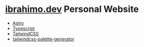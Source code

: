 # [ibrahimo.dev](https://www.ibrahimo.dev/) Personal Website

- [Astro](https://astro.build/)
- [Typescript](https://www.typescriptlang.org/)
- [TailwindCSS](https://tailwindcss.com/)
- [tailwindcss-palette-generator](https://github.com/ibodev1/tailwindcss-palette-generator)
